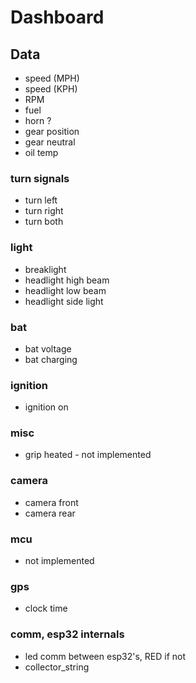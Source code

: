 # Dashboard

## Data

- speed (MPH)
- speed (KPH)
- RPM
- fuel
- horn ?
- gear position
- gear neutral
- oil temp

### turn signals
- turn left
- turn right
- turn both

### light
- breaklight
- headlight high beam 
- headlight low beam 
- headlight side light

### bat
- bat voltage
- bat charging

### ignition
- ignition on

### misc
- grip heated - not implemented

### camera
- camera front
- camera rear

### mcu
 - not implemented

### gps
- clock time

### comm, esp32 internals
- led comm between esp32's, RED if not
- collector_string
